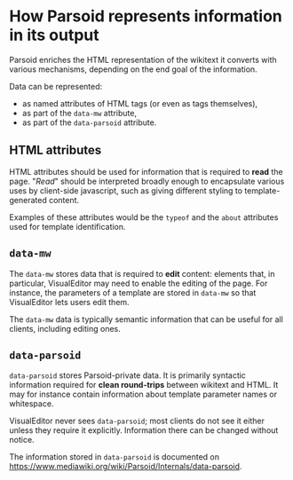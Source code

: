 # How Parsoid represents information in its output

Parsoid enriches the HTML representation of the wikitext it converts with
various mechanisms, depending on the end goal of the information.

Data can be represented:
* as named attributes of HTML tags (or even as tags themselves),
* as part of the `data-mw` attribute,
* as part of the `data-parsoid` attribute.

## HTML attributes

HTML attributes should be used for information that is required to __read__ the
page. "*Read*" should be interpreted broadly enough to encapsulate various
uses by client-side javascript, such as giving different styling to
template-generated content.

Examples of these attributes would be the `typeof` and the `about` attributes
used for template identification.

## `data-mw`

The `data-mw` stores data that is required to __edit__ content: elements that,
in particular, VisualEditor may need to enable the editing of the page. For
instance, the parameters of a template are stored in `data-mw` so that
VisualEditor lets users edit them.

The `data-mw` data is typically semantic information that can be useful for all
clients, including editing ones.

## `data-parsoid`

`data-parsoid` stores Parsoid-private data. It is primarily syntactic
information required for __clean round-trips__ between wikitext and HTML.
It may for instance contain information about template parameter names or
whitespace.

VisualEditor never sees `data-parsoid`; most clients do not see it either unless
they require it explicitly. Information there can be changed without notice.

The information stored in `data-parsoid` is documented on
https://www.mediawiki.org/wiki/Parsoid/Internals/data-parsoid.
